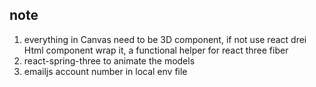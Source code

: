 

## note
1. everything in Canvas need to be 3D component, if not use react drei Html component wrap it, a functional helper for react three fiber 
2. react-spring-three to animate the models
3. emailjs account number in local env file